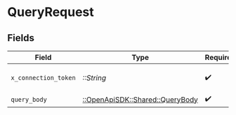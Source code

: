 # QueryRequest


## Fields

| Field                                                               | Type                                                                | Required                                                            | Description                                                         |
| ------------------------------------------------------------------- | ------------------------------------------------------------------- | ------------------------------------------------------------------- | ------------------------------------------------------------------- |
| `x_connection_token`                                                | *::String*                                                          | :heavy_check_mark:                                                  | The connection token                                                |
| `query_body`                                                        | [::OpenApiSDK::Shared::QueryBody](../../models/shared/querybody.md) | :heavy_check_mark:                                                  | N/A                                                                 |